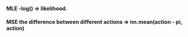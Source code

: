 #### MLE -log() => likelihood.
#### MSE the difference between different actions => nn.mean(action - pi, action)